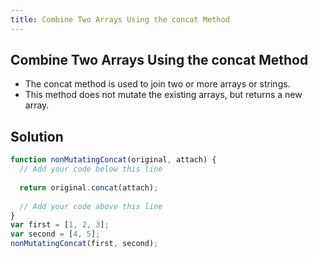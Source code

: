 ```yaml
---
title: Combine Two Arrays Using the concat Method
---
```

## Combine Two Arrays Using the concat Method

- The concat method is used to join two or more arrays or strings.
- This method does not mutate the existing arrays, but returns a new array.

## Solution
```javascript
function nonMutatingConcat(original, attach) {
  // Add your code below this line
  
  return original.concat(attach); 
  
  // Add your code above this line
}
var first = [1, 2, 3];
var second = [4, 5];
nonMutatingConcat(first, second);
```
